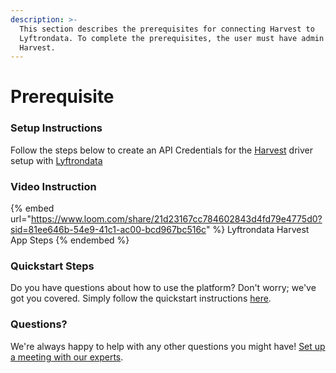 ```yaml
---
description: >-
  This section describes the prerequisites for connecting Harvest to
  Lyftrondata. To complete the prerequisites, the user must have admin access to
  Harvest.
---
```


# Prerequisite

<mark style="color:blue;"></mark>

### Setup Instructions

Follow the steps below to create an API Credentials for the [Harvest](https://www.lyftrondata.com/integration/sales-analytics/harvest/) driver setup with [Lyftrondata](https://www.lyftrondata.com)

### Video Instruction

{% embed url="https://www.loom.com/share/21d23167cc784602843d4fd79e4775d0?sid=81ee646b-54e9-41c1-ac00-bcd967bc516c" %}
Lyftrondata Harvest App Steps
{% endembed %}

### Quickstart Steps

Do you have questions about how to use the platform? Don't worry; we've got you covered. Simply follow the quickstart instructions [here](README.md).

### Questions? <a href="#questions" id="questions"></a>

We're always happy to help with any other questions you might have! [Set up a meeting with our experts](https://www.lyftrondata.com/book-a-meeting/).

